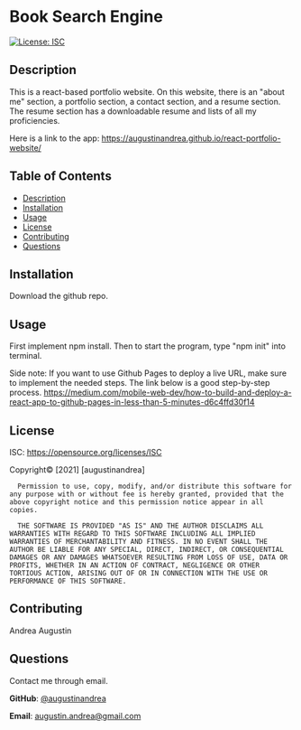 # Book Search Engine

[![License: ISC](https://img.shields.io/badge/License-ISC-blue.svg)](https://opensource.org/licenses/ISC)

  ## Description
  This is a react-based portfolio website. On this website, there is an "about me" section, a portfolio section, a contact section, and a resume section. The resume section has a downloadable resume and lists of all my proficiencies.

  Here is a link to the app: https://augustinandrea.github.io/react-portfolio-website/

  ## Table of Contents
  * [Description](#Description)
  * [Installation](#Installation)
  * [Usage](#Usage)
  * [License](#license)
  * [Contributing](#Contributing)
  * [Questions](#Questions)

 
  ## Installation
  Download the github repo.

  ## Usage
  First implement npm install. Then to start the program, type "npm init" into terminal. 

  Side note: If you want to use Github Pages to deploy a live URL, make sure to implement the needed steps. The link below is a good step-by-step process.
https://medium.com/mobile-web-dev/how-to-build-and-deploy-a-react-app-to-github-pages-in-less-than-5-minutes-d6c4ffd30f14

  
  ## License 
  ISC:
  https://opensource.org/licenses/ISC
  

  Copyright© [2021] [augustinandrea] 

      Permission to use, copy, modify, and/or distribute this software for any purpose with or without fee is hereby granted, provided that the above copyright notice and this permission notice appear in all copies.

      THE SOFTWARE IS PROVIDED "AS IS" AND THE AUTHOR DISCLAIMS ALL WARRANTIES WITH REGARD TO THIS SOFTWARE INCLUDING ALL IMPLIED WARRANTIES OF MERCHANTABILITY AND FITNESS. IN NO EVENT SHALL THE AUTHOR BE LIABLE FOR ANY SPECIAL, DIRECT, INDIRECT, OR CONSEQUENTIAL DAMAGES OR ANY DAMAGES WHATSOEVER RESULTING FROM LOSS OF USE, DATA OR PROFITS, WHETHER IN AN ACTION OF CONTRACT, NEGLIGENCE OR OTHER TORTIOUS ACTION, ARISING OUT OF OR IN CONNECTION WITH THE USE OR PERFORMANCE OF THIS SOFTWARE.      
        

  ## Contributing
  Andrea Augustin
  
  ## Questions
  Contact me through email.

  **GitHub**: [@augustinandrea](https://github.com/augustinandrea)
  

  **Email**: augustin.andrea@gmail.com
